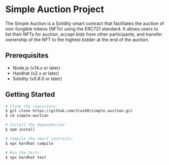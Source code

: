 # Simple Auction Project

The Simple Auction is a Solidity smart contract that facilitates the auction of non-fungible tokens (NFTs) using the ERC721 standard. It allows users to list their NFTs for auction, accept bids from other participants, and transfer ownership of the NFT to the highest bidder at the end of the auction.

## Prerequisites
- Node.js (v14.x or later)
- Hardhat (v2.x or later)
- Solidity (v0.8.0 or later)

## Getting Started
```bash
# Clone the repository:
$ git clone https://github.com/IroshR/simple-auction.git
$ cd simple-auction

# Install the dependencies:
$ npm install

# Compile the smart contracts:
$ npx hardhat compile

# Run the tests:
$ npx hardhat test
```